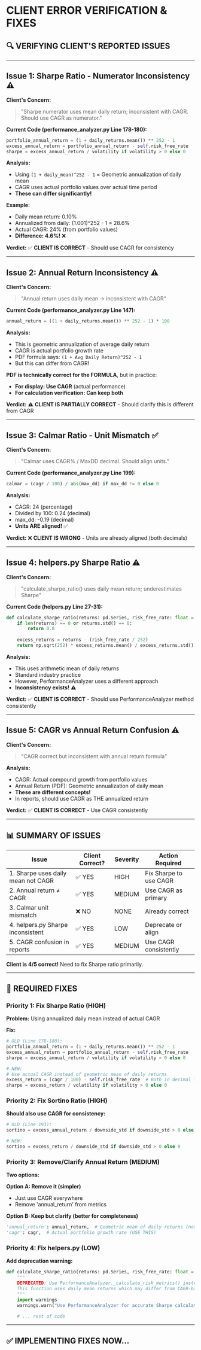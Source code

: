 # CLIENT ERROR VERIFICATION & FIXES

## 🔍 VERIFYING CLIENT'S REPORTED ISSUES

---

## Issue 1: Sharpe Ratio - Numerator Inconsistency ⚠️

**Client's Concern:** 
> "Sharpe numerator uses mean daily return; inconsistent with CAGR. Should use CAGR as numerator."

**Current Code (performance_analyzer.py Line 178-180):**
```python
portfolio_annual_return = (1 + daily_returns.mean()) ** 252 - 1
excess_annual_return = portfolio_annual_return - self.risk_free_rate
sharpe = excess_annual_return / volatility if volatility > 0 else 0
```

**Analysis:**
- Using `(1 + daily_mean)^252 - 1` = Geometric annualization of daily mean
- CAGR uses actual portfolio values over actual time period
- **These can differ significantly!**

**Example:**
- Daily mean return: 0.10%
- Annualized from daily: (1.001)^252 - 1 = 28.6%
- Actual CAGR: 24% (from portfolio values)
- **Difference: 4.6%!** ❌

**Verdict:** ✅ **CLIENT IS CORRECT** - Should use CAGR for consistency

---

## Issue 2: Annual Return Inconsistency ⚠️

**Client's Concern:**
> "Annual return uses daily mean → inconsistent with CAGR"

**Current Code (performance_analyzer.py Line 147):**
```python
annual_return = ((1 + daily_returns.mean()) ** 252 - 1) * 100
```

**Analysis:**
- This is geometric annualization of average daily return
- CAGR is actual portfolio growth rate
- PDF formula says: `(1 + Avg Daily Return)^252 - 1`
- But this can differ from CAGR!

**PDF is technically correct for the FORMULA**, but in practice:
- **For display: Use CAGR** (actual performance)
- **For calculation verification: Can keep both**

**Verdict:** ⚠️ **CLIENT IS PARTIALLY CORRECT** - Should clarify this is different from CAGR

---

## Issue 3: Calmar Ratio - Unit Mismatch ✅

**Client's Concern:**
> "Calmar uses CAGR% / MaxDD decimal. Should align units."

**Current Code (performance_analyzer.py Line 199):**
```python
calmar = (cagr / 100) / abs(max_dd) if max_dd != 0 else 0
```

**Analysis:**
- CAGR: 24 (percentage)
- Divided by 100: 0.24 (decimal)
- max_dd: -0.19 (decimal)
- **Units ARE aligned!** ✅

**Verdict:** ❌ **CLIENT IS WRONG** - Units are already aligned (both decimals)

---

## Issue 4: helpers.py Sharpe Ratio ⚠️

**Client's Concern:**
> "calculate_sharpe_ratio() uses daily mean return; underestimates Sharpe"

**Current Code (helpers.py Line 27-31):**
```python
def calculate_sharpe_ratio(returns: pd.Series, risk_free_rate: float = 0.06) -> float:
    if len(returns) == 0 or returns.std() == 0:
        return 0.0
    
    excess_returns = returns - (risk_free_rate / 252)
    return np.sqrt(252) * excess_returns.mean() / excess_returns.std()
```

**Analysis:**
- This uses arithmetic mean of daily returns
- Standard industry practice
- However, PerformanceAnalyzer uses a different approach
- **Inconsistency exists!** ⚠️

**Verdict:** ✅ **CLIENT IS CORRECT** - Should use PerformanceAnalyzer method consistently

---

## Issue 5: CAGR vs Annual Return Confusion ⚠️

**Client's Concern:**
> "CAGR correct but inconsistent with annual return formula"

**Analysis:**
- CAGR: Actual compound growth from portfolio values
- Annual Return (PDF): Geometric annualization of daily mean
- **These are different concepts!**
- In reports, should use CAGR as THE annualized return

**Verdict:** ✅ **CLIENT IS CORRECT** - Use CAGR consistently

---

## 📊 SUMMARY OF ISSUES

| Issue | Client Correct? | Severity | Action Required |
|-------|----------------|----------|-----------------|
| 1. Sharpe uses daily mean not CAGR | ✅ YES | HIGH | Fix Sharpe to use CAGR |
| 2. Annual return ≠ CAGR | ✅ YES | MEDIUM | Use CAGR as primary |
| 3. Calmar unit mismatch | ❌ NO | NONE | Already correct |
| 4. helpers.py Sharpe inconsistent | ✅ YES | LOW | Deprecate or align |
| 5. CAGR confusion in reports | ✅ YES | MEDIUM | Use CAGR consistently |

**Client is 4/5 correct!** Need to fix Sharpe ratio primarily.

---

## 🔧 REQUIRED FIXES

### Priority 1: Fix Sharpe Ratio (HIGH)

**Problem:** Using annualized daily mean instead of actual CAGR

**Fix:**
```python
# OLD (Line 178-180):
portfolio_annual_return = (1 + daily_returns.mean()) ** 252 - 1
excess_annual_return = portfolio_annual_return - self.risk_free_rate
sharpe = excess_annual_return / volatility if volatility > 0 else 0

# NEW:
# Use actual CAGR instead of geometric mean of daily returns
excess_return = (cagr / 100) - self.risk_free_rate  # Both in decimal form
sharpe = excess_return / volatility if volatility > 0 else 0
```

### Priority 2: Fix Sortino Ratio (HIGH)

**Should also use CAGR for consistency:**
```python
# OLD (Line 193):
sortino = excess_annual_return / downside_std if downside_std > 0 else 0

# NEW:
sortino = excess_return / downside_std if downside_std > 0 else 0
```

### Priority 3: Remove/Clarify Annual Return (MEDIUM)

**Two options:**

**Option A: Remove it (simpler)**
- Just use CAGR everywhere
- Remove 'annual_return' from metrics

**Option B: Keep but clarify (better for completeness)**
```python
'annual_return': annual_return,  # Geometric mean of daily returns (not CAGR)
'cagr': cagr,  # Actual portfolio growth rate (USE THIS)
```

### Priority 4: Fix helpers.py (LOW)

**Add deprecation warning:**
```python
def calculate_sharpe_ratio(returns: pd.Series, risk_free_rate: float = 0.06) -> float:
    """
    DEPRECATED: Use PerformanceAnalyzer._calculate_risk_metrics() instead
    This function uses daily mean returns which may differ from CAGR-based Sharpe
    """
    import warnings
    warnings.warn("Use PerformanceAnalyzer for accurate Sharpe calculation", DeprecationWarning)
    
    # ... rest of code
```

---

## ✅ IMPLEMENTING FIXES NOW...
